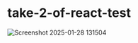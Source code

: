 # take-2-of-react-test
![Screenshot 2025-01-28 131504](https://github.com/user-attachments/assets/14720d94-369a-4a71-bde7-5b60bfa363e7)

